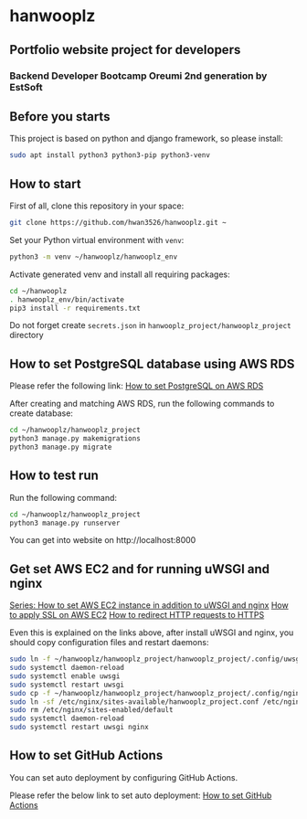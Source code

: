 hanwooplz
=============
Portfolio website project for developers
-------------
### Backend Developer Bootcamp Oreumi 2nd generation by EstSoft

## Before you starts

This project is based on python and django framework, so please install:
```sh
sudo apt install python3 python3-pip python3-venv
```

## How to start

First of all, clone this repository in your space:
```sh
git clone https://github.com/hwan3526/hanwooplz.git ~
```

Set your Python virtual environment with `venv`:
```sh
python3 -m venv ~/hanwooplz/hanwooplz_env
```

Activate generated venv and install all requiring packages:
```sh
cd ~/hanwooplz
. hanwooplz_env/bin/activate
pip3 install -r requirements.txt
```

Do not forget create `secrets.json` in `hanwooplz_project/hanwooplz_project` directory

## How to set PostgreSQL database using AWS RDS

Please refer the following link: [How to set PostgreSQL on AWS RDS](https://velog.io/@server30sopt/AWS-AWS-rds-postgreSQL-환경세팅)

After creating and matching AWS RDS, run the following commands to create database:
```sh
cd ~/hanwooplz/hanwooplz_project
python3 manage.py makemigrations
python3 manage.py migrate
```

## How to test run

Run the following command:
```sh
cd ~/hanwooplz/hanwooplz_project
python3 manage.py runserver
```

You can get into website on http://localhost:8000

## Get set AWS EC2 and for running uWSGI and nginx

[Series: How to set AWS EC2 instance in addition to uWSGI and nginx](https://nerogarret.tistory.com/45)
[How to apply SSL on AWS EC2](https://velog.io/@wijoonwu/AWS-EC2에-SSL-적용하기-Feat.-ACM-Route53-ALB-Nginx)
[How to redirect HTTP requests to HTTPS](https://medium.com/@yangga0070/aws-로드밸런서-http-https-리다이렉션-37c1039be0ab)

Even this is explained on the links above, after install uWSGI and nginx, you should copy configuration files and restart daemons:
```sh
sudo ln -f ~/hanwooplz/hanwooplz_project/hanwooplz_project/.config/uwsgi/uwsgi.service /etc/systemd/system/uwsgi.service
sudo systemctl daemon-reload
sudo systemctl enable uwsgi
sudo systemctl restart uwsgi
sudo cp -f ~/hanwooplz/hanwooplz_project/hanwooplz_project/.config/nginx/hanwooplz_project.conf /etc/nginx/sites-available/hanwooplz_project.conf
sudo ln -sf /etc/nginx/sites-available/hanwooplz_project.conf /etc/nginx/sites-enabled/hanwooplz_project.conf
sudo rm /etc/nginx/sites-enabled/default
sudo systemctl daemon-reload
sudo systemctl restart uwsgi nginx
```

## How to set GitHub Actions

You can set auto deployment by configuring GitHub Actions.

Please refer the below link to set auto deployment: [How to set GitHub Actions](https://iamjooon2.tistory.com/25)
